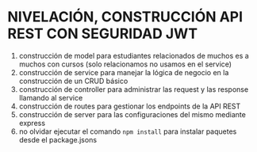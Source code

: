 # NIVELACIÓN, CONSTRUCCIÓN API REST CON SEGURIDAD JWT
1. construcción de model para estudiantes relacionados de muchos es a muchos con cursos (solo relacionamos no usamos en el service)
2. construcción de service para manejar la lógica de negocio en la construcción de un CRUD básico
3. construcción de controller para administrar las request y las response llamando al service
4. construcción de routes para gestionar los endpoints de la API REST
5. construcción de server para las configuraciones del mismo mediante express
6. no olvidar ejecutar el comando ```npm install``` para instalar paquetes desde el package.jsons